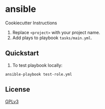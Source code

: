 # ansible <project>

Cookiecutter Instructions
1. Replace `<project>` with your project name.
2. Add plays to playbook `tasks/main.yml`. 

## Quickstart
1. To test playbook locally:
  ```
  ansible-playbook test-role.yml
  ```

## License
[GPLv3](LICENSE)
